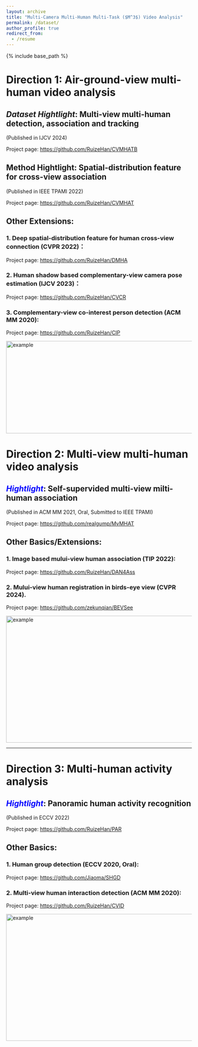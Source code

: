 ```yaml
---
layout: archive
title: "Multi-Camera Multi-Human Multi-Task ($M^3$) Video Analysis"
permalink: /dataset/
author_profile: true
redirect_from:
  - /resume
---
```


{% include base_path %}

# Direction 1: Air-ground-view multi-human video analysis

## ***Dataset Hightlight***: Multi-view multi-human detection, association and tracking
 (Published in IJCV 2024)
 
Project page: https://github.com/RuizeHan/CVMHATB

## Method Hightlight: Spatial-distribution feature for cross-view association
 (Published in IEEE TPAMI 2022)

Project page: https://github.com/RuizeHan/CVMHAT


## Other Extensions:

### 1. Deep spatial-distribution feature for human cross-view connection (CVPR 2022)：

Project page: https://github.com/RuizeHan/DMHA

### 2. Human shadow based complementary-view camera pose estimation (IJCV 2023)：

Project page: https://github.com/RuizeHan/CVCR

### 3. Complementary-view co-interest person detection (ACM MM 2020):

Project page: https://github.com/RuizeHan/CIP

<img src="http://ruizehan.github.io/images/example_cvmhat.png" width="625" height="250" alt="example"/><br/>


# Direction 2: Multi-view multi-human video analysis

## ***<font color=Blue>Hightlight</font>***: Self-supervided multi-view milti-human association
 (Published in ACM MM 2021, Oral, Submitted to IEEE TPAMI)

Project page: https://github.com/realgump/MvMHAT


## Other Basics/Extensions:

### 1. Image based mului-view human association (TIP 2022):

Project page: https://github.com/RuizeHan/DAN4Ass

### 2. Mului-view human registration in birds-eye view (CVPR 2024).

Project page: https://github.com/zekunqian/BEVSee


<img src="http://ruizehan.github.io/images/mvmhat.png" width="625" height="343" alt="example"/><br/>

---

# Direction 3: Multi-human activity analysis

##  ***<font color=Blue>Hightlight</font>***: Panoramic human activity recognition 
 (Published in ECCV 2022)

Project page: https://github.com/RuizeHan/PAR

## Other Basics:

### 1. Human group detection (ECCV 2020, Oral):

Project page: https://github.com/Jiaoma/SHGD


### 2. Multi-view human interaction detection (ACM MM 2020):

Project page: https://github.com/RuizeHan/CVID

<img src="http://ruizehan.github.io/images/example_par.png" width="625" height="343" alt="example"/><br/>
